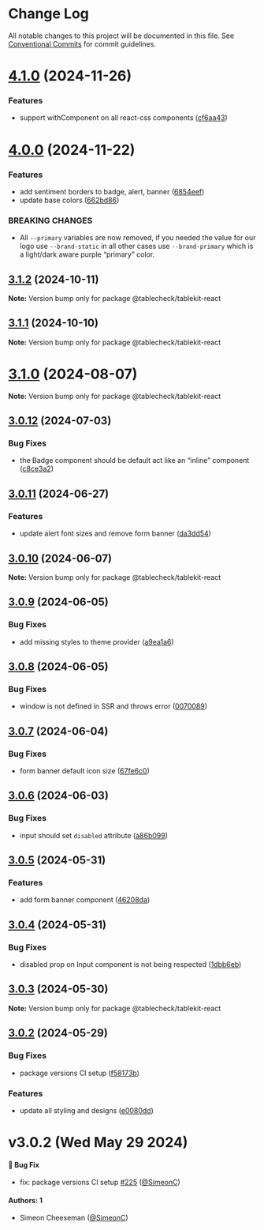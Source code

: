 # Change Log

All notable changes to this project will be documented in this file.
See [Conventional Commits](https://conventionalcommits.org) for commit guidelines.

# [4.1.0](https://github.com/tablecheck/tablekit/compare/@tablecheck/tablekit-react@4.0.0...@tablecheck/tablekit-react@4.1.0) (2024-11-26)


### Features

* support withComponent on all react-css components ([cf6aa43](https://github.com/tablecheck/tablekit/commit/cf6aa43e426341c8e0ec243ed3a7bc15c3d0d494))





# [4.0.0](https://github.com/tablecheck/tablekit/compare/@tablecheck/tablekit-react@3.1.2...@tablecheck/tablekit-react@4.0.0) (2024-11-22)


### Features

* add sentiment borders to badge, alert, banner ([6854eef](https://github.com/tablecheck/tablekit/commit/6854eef0bc9f05a20e4fdd70cedde9587463f345))
* update base colors ([662bd86](https://github.com/tablecheck/tablekit/commit/662bd86dd9a96c12bdb828296a1d5f077a797520))


### BREAKING CHANGES

* All `--primary` variables are now removed, if you needed the value for our logo use `--brand-static` in all other cases use `--brand-primary` which is a light/dark aware purple “primary” color.





## [3.1.2](https://github.com/tablecheck/tablekit/compare/@tablecheck/tablekit-react@3.1.1...@tablecheck/tablekit-react@3.1.2) (2024-10-11)

**Note:** Version bump only for package @tablecheck/tablekit-react





## [3.1.1](https://github.com/tablecheck/tablekit/compare/@tablecheck/tablekit-react@3.1.0...@tablecheck/tablekit-react@3.1.1) (2024-10-10)

**Note:** Version bump only for package @tablecheck/tablekit-react





# [3.1.0](https://github.com/tablecheck/tablekit/compare/@tablecheck/tablekit-react@3.0.12...@tablecheck/tablekit-react@3.1.0) (2024-08-07)

**Note:** Version bump only for package @tablecheck/tablekit-react





## [3.0.12](https://github.com/tablecheck/tablekit/compare/@tablecheck/tablekit-react@3.0.11...@tablecheck/tablekit-react@3.0.12) (2024-07-03)


### Bug Fixes

* the Badge component should be default act like an “inline” component ([c8ce3a2](https://github.com/tablecheck/tablekit/commit/c8ce3a299869ea33c4dce920e808147170916738))





## [3.0.11](https://github.com/tablecheck/tablekit/compare/@tablecheck/tablekit-react@3.0.10...@tablecheck/tablekit-react@3.0.11) (2024-06-27)


### Features

* update alert font sizes and remove form banner ([da3dd54](https://github.com/tablecheck/tablekit/commit/da3dd54b57d6d5a1711ae08cb3874a701c5d63f5))





## [3.0.10](https://github.com/tablecheck/tablekit/compare/@tablecheck/tablekit-react@3.0.9...@tablecheck/tablekit-react@3.0.10) (2024-06-07)

**Note:** Version bump only for package @tablecheck/tablekit-react





## [3.0.9](https://github.com/tablecheck/tablekit/compare/@tablecheck/tablekit-react@3.0.8...@tablecheck/tablekit-react@3.0.9) (2024-06-05)


### Bug Fixes

* add missing styles to theme provider ([a9ea1a6](https://github.com/tablecheck/tablekit/commit/a9ea1a648fd073ea67a022fd74f349bc1b8f2c2c))





## [3.0.8](https://github.com/tablecheck/tablekit/compare/@tablecheck/tablekit-react@3.0.7...@tablecheck/tablekit-react@3.0.8) (2024-06-05)


### Bug Fixes

* window is not defined in SSR and throws error ([0070089](https://github.com/tablecheck/tablekit/commit/007008937e7069ac6c323ad4b70faaa036c75ca2))





## [3.0.7](https://github.com/tablecheck/tablekit/compare/@tablecheck/tablekit-react@3.0.6...@tablecheck/tablekit-react@3.0.7) (2024-06-04)


### Bug Fixes

* form banner default icon size ([67fe6c0](https://github.com/tablecheck/tablekit/commit/67fe6c03980e55d3564fa5ebc082b33965b6097a))





## [3.0.6](https://github.com/tablecheck/tablekit/compare/@tablecheck/tablekit-react@3.0.5...@tablecheck/tablekit-react@3.0.6) (2024-06-03)


### Bug Fixes

* input should set `disabled` attribute ([a86b099](https://github.com/tablecheck/tablekit/commit/a86b09941c5bcfccfd13a558a98d8e8669d53684))





## [3.0.5](https://github.com/tablecheck/tablekit/compare/@tablecheck/tablekit-react@3.0.4...@tablecheck/tablekit-react@3.0.5) (2024-05-31)


### Features

* add form banner component ([46208da](https://github.com/tablecheck/tablekit/commit/46208daa111e9e4e0d9d954ea0a491b800458193))





## [3.0.4](https://github.com/tablecheck/tablekit/compare/@tablecheck/tablekit-react@3.0.3...@tablecheck/tablekit-react@3.0.4) (2024-05-31)


### Bug Fixes

* disabled prop on Input component is not being respected ([1dbb6eb](https://github.com/tablecheck/tablekit/commit/1dbb6eb1289f181b1e0559a9f7a8c19dc8035d47))





## [3.0.3](https://github.com/tablecheck/tablekit/compare/@tablecheck/tablekit-react@3.0.2...@tablecheck/tablekit-react@3.0.3) (2024-05-30)

**Note:** Version bump only for package @tablecheck/tablekit-react





## [3.0.2](https://github.com/tablecheck/tablekit/compare/@tablecheck/tablekit-react@3.0.0-next.29...@tablecheck/tablekit-react@3.0.2) (2024-05-29)


### Bug Fixes

* package versions CI setup ([f58173b](https://github.com/tablecheck/tablekit/commit/f58173b46547ceca7c70ad1226acbc9de579387c))


### Features

* update all styling and designs ([e0080dd](https://github.com/tablecheck/tablekit/commit/e0080dd5d8d5147a02a7d2fbdf667dc3e27b37f2))





# v3.0.2 (Wed May 29 2024)

#### 🐛 Bug Fix

- fix: package versions CI setup [#225](https://github.com/tablecheck/tablekit/pull/225) ([@SimeonC](https://github.com/SimeonC))

#### Authors: 1

- Simeon Cheeseman ([@SimeonC](https://github.com/SimeonC))
